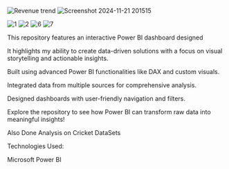 ![Revenue trend](https://github.com/user-attachments/assets/aa62e035-43be-4861-a3e5-743643e9342e)
![Screenshot 2024-11-21 201515](https://github.com/user-attachments/assets/fb9102fa-e5c0-4766-8f1a-c200f1e5f95e)

![1](https://github.com/user-attachments/assets/020dd9f5-3227-43f6-8994-8351ecd6d0d5)
![2](https://github.com/user-attachments/assets/f5c4ed68-50cd-4746-8cd0-795927499e6d)
![6](https://github.com/user-attachments/assets/60325676-cb7a-41db-9dfd-c6136a5675b2)
![7](https://github.com/user-attachments/assets/25c91360-429d-4704-afc4-4c26d79bd24a)







This repository features an interactive Power BI dashboard designed 

It highlights my ability to create data-driven solutions with a focus on visual storytelling and actionable insights.

Built using advanced Power BI functionalities like DAX and custom visuals.

Integrated data from multiple sources for comprehensive analysis.

Designed dashboards with user-friendly navigation and filters.

Explore the repository to see how Power BI can transform raw data into meaningful insights!

Also Done Analysis on Cricket DataSets

Technologies Used:

Microsoft Power BI



